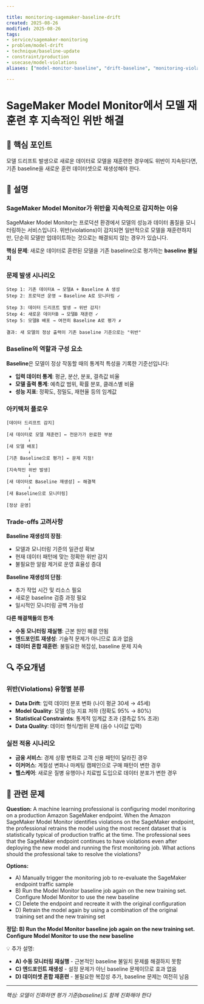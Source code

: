 ```yaml
---

title: monitoring-sagemaker-baseline-drift
created: 2025-08-26
modified: 2025-08-26
tags:
- service/sagemaker-monitoring
- problem/model-drift
- technique/baseline-update
- constraint/production
- usecase/model-violations
aliases: ["model-monitor-baseline", "drift-baseline", "monitoring-violations"]

---
```


# SageMaker Model Monitor에서 모델 재훈련 후 지속적인 위반 해결

## 🎯 핵심 포인트

모델 드리프트 발생으로 새로운 데이터로 모델을 재훈련한 경우에도 위반이 지속된다면, 기존 baseline을 새로운 훈련 데이터셋으로 재생성해야 한다.

## 📝 설명

### SageMaker Model Monitor가 위반을 지속적으로 감지하는 이유

SageMaker Model Monitor는 프로덕션 환경에서 모델의 성능과 데이터 품질을 모니터링하는 서비스입니다. 위반(violations)이 감지되면 일반적으로 모델을 재훈련하지만, 단순히 모델만 업데이트하는 것으로는 해결되지 않는 경우가 있습니다.

**핵심 문제**: 새로운 데이터로 훈련된 모델을 기존 baseline으로 평가하는 **baseline 불일치**

### 문제 발생 시나리오

```
Step 1: 기존 데이터A → 모델A + Baseline A 생성
Step 2: 프로덕션 운영 → Baseline A로 모니터링 ✓

Step 3: 데이터 드리프트 발생 → 위반 감지!
Step 4: 새로운 데이터B → 모델B 재훈련 ✓
Step 5: 모델B 배포 → 여전히 Baseline A로 평가 ✗

결과: 새 모델의 정상 출력이 기존 baseline 기준으로는 "위반"
```

### Baseline의 역할과 구성 요소

**Baseline**은 모델이 정상 작동할 때의 통계적 특성을 기록한 기준선입니다:

- **입력 데이터 통계**: 평균, 분산, 분포, 결측값 비율
- **모델 출력 통계**: 예측값 범위, 확률 분포, 클래스별 비율
- **성능 지표**: 정확도, 정밀도, 재현율 등의 임계값

### 아키텍처 플로우

```
[데이터 드리프트 감지]
        ↓
[새 데이터로 모델 재훈련] ← 전문가가 완료한 부분
        ↓
[새 모델 배포]
        ↓
[기존 Baseline으로 평가] ← 문제 지점!
        ↓
[지속적인 위반 발생]
        ↓
[새 데이터로 Baseline 재생성] ← 해결책
        ↓
[새 Baseline으로 모니터링]
        ↓
[정상 운영]
```

### Trade-offs 고려사항

**Baseline 재생성의 장점**:
- 모델과 모니터링 기준의 일관성 확보
- 현재 데이터 패턴에 맞는 정확한 위반 감지
- 불필요한 알람 제거로 운영 효율성 증대

**Baseline 재생성의 단점**:
- 추가 작업 시간 및 리소스 필요
- 새로운 baseline 검증 과정 필요
- 일시적인 모니터링 공백 가능성

**다른 해결책들의 한계**:
- **수동 모니터링 재실행**: 근본 원인 해결 안됨
- **엔드포인트 재생성**: 기술적 문제가 아니므로 효과 없음
- **데이터 혼합 재훈련**: 불필요한 복잡성, baseline 문제 지속

## 🔍 주요개념

### 위반(Violations) 유형별 분류

- **Data Drift**: 입력 데이터 분포 변화 (나이 평균 30세 → 45세)
- **Model Quality**: 모델 성능 지표 저하 (정확도 95% → 80%)
- **Statistical Constraints**: 통계적 임계값 초과 (결측값 5% 초과)
- **Data Quality**: 데이터 형식/범위 문제 (음수 나이값 입력)

### 실전 적용 시나리오

- **금융 서비스**: 경제 상황 변화로 고객 신용 패턴이 달라진 경우
- **이커머스**: 계절성 변화나 마케팅 캠페인으로 구매 패턴이 변한 경우  
- **헬스케어**: 새로운 질병 유행이나 치료법 도입으로 데이터 분포가 변한 경우

## 📝 관련 문제

**Question:** A machine learning professional is configuring model monitoring on a production Amazon SageMaker endpoint. When the Amazon SageMaker Model Monitor identifies violations on the SageMaker endpoint, the professional retrains the model using the most recent dataset that is statistically typical of production traffic at the time. The professional sees that the SageMaker endpoint continues to have violations even after deploying the new model and running the first monitoring job. What actions should the professional take to resolve the violations?

**Options:**

- A) Manually trigger the monitoring job to re-evaluate the SageMaker endpoint traffic sample
- B) Run the Model Monitor baseline job again on the new training set. Configure Model Monitor to use the new baseline
- C) Delete the endpoint and recreate it with the original configuration  
- D) Retrain the model again by using a combination of the original training set and the new training set

**정답: B) Run the Model Monitor baseline job again on the new training set. Configure Model Monitor to use the new baseline**

💡 추가 설명:

- **A) 수동 모니터링 재실행** - 근본적인 baseline 불일치 문제를 해결하지 못함
- **C) 엔드포인트 재생성** - 설정 문제가 아닌 baseline 문제이므로 효과 없음  
- **D) 데이터셋 혼합 재훈련** - 불필요한 복잡성 추가, baseline 문제는 여전히 남음

---

*핵심: 모델이 진화하면 평가 기준(baseline)도 함께 진화해야 한다*